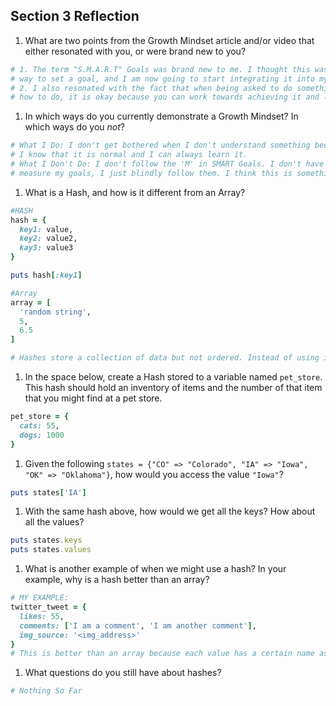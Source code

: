 ## Section 3 Reflection

1. What are two points from the Growth Mindset article and/or video that either resonated with you, or were brand new to you?
```ruby
# 1. The term "S.M.A.R.T" Goals was brand new to me. I thought this was a really clever
# way to set a goal, and I am now going to start integrating it into my life as well.
# 2. I also resonated with the fact that when being asked to do something you have no idea
# how to do, it is okay because you can work towards achieving it and learn along the way
```

1. In which ways do you currently demonstrate a Growth Mindset? In which ways do you _not_?
```ruby
# What I Do: I don't get bothered when I don't understand something because
# I know that it is normal and I can always learn it.
# What I Don't Do: I don't follow the 'M' in SMART Goals. I don't have a way to
# measure my goals, I just blindly follow them. I think this is something I need to integrate.
```

1. What is a Hash, and how is it different from an Array?

```ruby
#HASH
hash = {
  key1: value,
  key2: value2,
  kay3: value3
}

puts hash[:key1]

#Array
array = [
  'random string',
  5,
  6.5
]

# Hashes store a collection of data but not ordered. Instead of using indexes like an array, it uses keys.
```

1. In the space below, create a Hash stored to a variable named `pet_store`.  This hash should hold an inventory of items and the number of that item that you might find at a pet store.
```ruby
pet_store = {
  cats: 55,
  dogs: 1000
}
```
1. Given the following `states = {"CO" => "Colorado", "IA" => "Iowa", "OK" => "Oklahoma"}`, how would you access the value `"Iowa"`?
```ruby
puts states['IA']
```

1. With the same hash above, how would we get all the keys?  How about all the values?
```ruby
puts states.keys
puts states.values
```

1. What is another example of when we might use a hash?  In your example, why is a hash better than an array?

```ruby
# MY EXAMPLE:
twitter_tweet = {
  likes: 55,
  comments: ['I am a comment', 'I am another comment'],
  img_source: '<img_address>'
}
# This is better than an array because each value has a certain name associated with it so we can't use an array
```

1. What questions do you still have about hashes?
```ruby
# Nothing So Far
```
